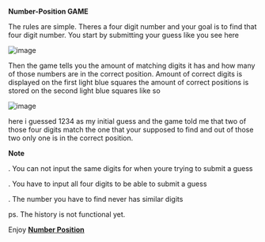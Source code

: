 <strong>Number-Position GAME</strong>

The rules are simple. Theres a four digit number and your goal is to 
find that four digit number. You start by submitting your guess like 
you see here 

![image](https://user-images.githubusercontent.com/74484536/155718254-0f717f1d-11fa-43bc-83d2-bc87a0e41ece.png)

Then the game tells you the amount of matching digits it has and how 
many of those numbers are in the correct position. Amount of correct 
digits is displayed on the first light blue squares the amount of 
correct positions is stored on the second light blue squares like so

![image](https://user-images.githubusercontent.com/74484536/155718627-d09bf0fb-3e0d-467b-837f-a9f80acb8ca8.png)

here i guessed 1234 as my initial guess and the game told me that two
of those four digits match the one that your supposed to find and out 
of those two only one is in the correct position. 

<strong>Note</strong>

. You can not input the same digits for when youre trying to submit a 
guess

. You have to input all four digits to be able to submit a guess 

. The number you have to find never has similar digits 

ps. The history is not functional yet.

Enjoy <strong>[Number Position](https://bereket6244.github.io/NUMP0V2/)</strong>

